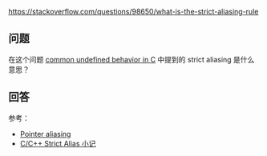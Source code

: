 <https://stackoverflow.com/questions/98650/what-is-the-strict-aliasing-rule>

## 问题

在这个问题 [common undefined behavior in C](https://stackoverflow.com/questions/98340/what-are-the-common-undefinedunspecified-behavior-for-c-that-you-run-into) 中提到的 strict aliasing 是什么意思？

## 回答

参考：

- [Pointer aliasing](https://en.wikipedia.org/wiki/Pointer_aliasing)
- [C/C++ Strict Alias 小记](https://blog.csdn.net/dbzhang800/article/details/6720141)
